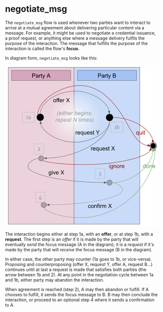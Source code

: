# negotiate_msg

The `negotiate_msg` flow is used whenever two parties want to interact to
arrive at a mutual agreement about delivering particular content via a
message. For example, it might be used to negotiate a credential issuance,
a proof request, or anything else where a message delivery fulfils the
purpose of the interaction. The message that fulfills the purpose of the
interaction is called the flow's __focus__.

In diagram form, `negotiate_msg` looks like this:

![diagram](negotiate_msg.png)

The interaction begins either at step 1a, with an __offer__, or at step
1b, with a __request__. The first step is an _offer_ if it is made by the
party that will eventually _send_ the focus message (A in the diagram); it
is a _request_ if it's made by the party that will _receive_ the focus message
(B in the diagram).

In either case, the other party may counter (1a goes to 1b, or vice-versa).
Proposing and counterproposing (offer X, request Y, offer A, request B...)
continues until at last a request is made that satisfies both parties
(the arrow between 1b and 2). At any point in the negotiation cycle between
1a and 1b, either party may abandon the interaction.

When agreement is reached (step 2), A may then abandon or fulfill. If
A chooses to fulfill, it sends the focus message to B. B may then conclude
the interaction, or proceed to an optional step 4 where it sends a confirmation
to A.